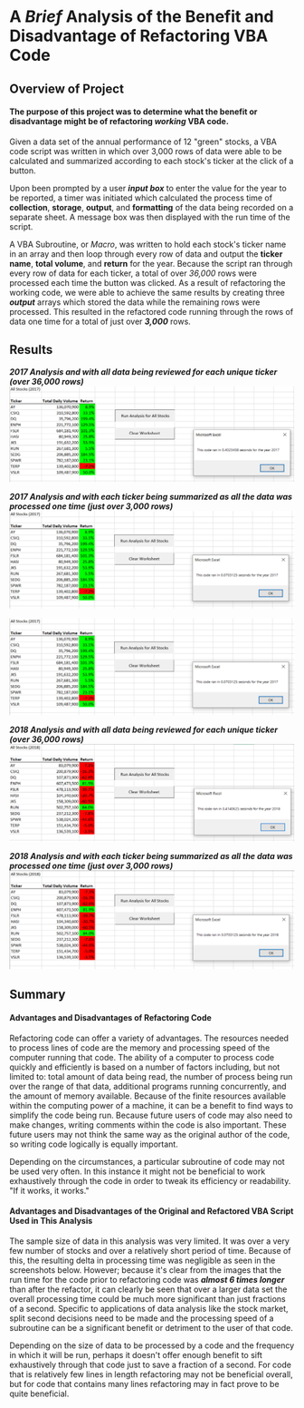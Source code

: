 # A ***Brief*** Analysis of the Benefit and Disadvantage of Refactoring VBA Code

## Overview of Project
#### The purpose of this project was to determine what the benefit or disadvantage might be of refactoring ***working*** VBA code.  
Given a data set of the annual performance of 12 "green" stocks, a VBA code script was written in which over 3,000 rows of data were able to be calculated and summarized according to each stock's ticker at the click of a button.  

Upon been prompted by a user ***input box*** to enter the value for the year to be reported, a timer was initiated which calculated the process time of **collection**, **storage**, **output**, and **formatting** of the data being recorded on a separate sheet.  A message box was then displayed with the run time of the script.

A VBA Subroutine, or *Macro*, was written to hold each stock's ticker name in an array and then loop through every row of data and output the **ticker name**, **total volume**, and **return** for the year.  Because the script ran through every row of data for each ticker, a total of over *36,000* rows were processed each time the button was clicked.  As a result of refactoring the working code, we were able to achieve the same results by creating three ***output*** arrays which stored the data while the remaining rows were processed.  This resulted in the refactored code running through the rows of data one time for a total of just over ***3,000*** rows.

## Results

***2017 Analysis and with all data being reviewed for each unique ticker (over 36,000 rows)***
![2017_analysis.png](https://github.com/frostbrosracing/stock-analysis/blob/main/Resources/2017_analysis.png)


***2017 Analysis and with each ticker being summarized as all the data was processed one time (just over 3,000 rows)***
![VBA_Challenge_2017.png](https://github.com/frostbrosracing/stock-analysis/blob/main/Resources/VBA_Challenge_2017.png)

![VBA_Challenge_2017.png](https://github.com/frostbrosracing/stock-analysis/blob/main/Resources/VBA_Challenge_2017.PNG)


***2018 Analysis and with all data being reviewed for each unique ticker (over 36,000 rows)***
![2018_analysis.png](https://github.com/frostbrosracing/stock-analysis/blob/main/Resources/2018_analysis.png)


***2018 Analysis and with each ticker being summarized as all the data was processed one time (just over 3,000 rows)***
![VBA_Challenge_2018.png](https://github.com/frostbrosracing/stock-analysis/blob/main/Resources/VBA_Challenge_2018.png)

## Summary
#### Advantages and Disadvantages of Refactoring Code
Refactoring code can offer a variety of advantages.  The resources needed to process lines of code are the memory and processing speed of the computer running that code.  The ability of a computer to process code quickly and efficiently is based on a number of factors including, but not limited to:  total amount of data being read, the number of process being run over the range of that data, additional programs running concurrently, and the amount of memory available.  Because of the finite resources available within the computing power of a machine, it can be a benefit to find ways to simplify the code being run.  Because future users of code may also need to make changes, writing comments within the code is also important.  These future users may not think the same way as the original author of the code, so writing code logically is equally important.  

Depending on the circumstances, a particular subroutine of code may not be used very often.  In this instance it might not be beneficial to work exhaustively through the code in order to tweak its efficiency or readability.  "If it works, it works."  

#### Advantages and Disadvantages of the Original and Refactored VBA Script Used in This Analysis
The sample size of data in this analysis was very limited.  It was over a very few number of stocks and over a relatively short period of time.  Because of this, the resulting delta in processing time was negligible as seen in the screenshots below.  However; because it's clear from the images that the run time for the code prior to refactoring code was ***almost 6 times longer*** than after the refactor, it can clearly be seen that over a larger data set the overall processing time could be much more significant than just fractions of a second.  Specific to applications of data analysis like the stock market, split second decisions need to be made and the processing speed of a subroutine can be a significant benefit or detriment to the user of that code.

Depending on the size of data to be processed by a code and the frequency in which it will be run, perhaps it doesn't offer enough benefit to sift exhaustively through that code just to save a fraction of a second.  For code that is relatively few lines in length refactoring may not be beneficial overall, but for code that contains many lines refactoring may in fact prove to be quite beneficial.






